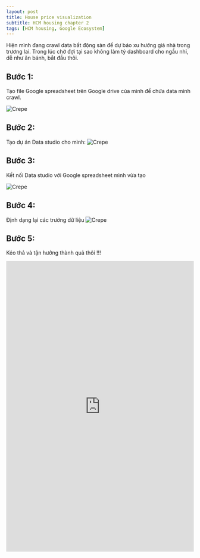 ```yaml
---
layout: post
title: House price visualization
subtitle: HCM housing chapter 2 
tags: [HCM housing, Google Ecosystem]
---
```


Hiện mình đang crawl data bất động sản để dự báo xu hướng giá nhà trong trương lai. Trong lúc chờ đợi tại sao không làm tý 
dashboard cho ngầu nhỉ, dễ như ăn bánh, bắt đầu thôi.


## Bước 1: 
Tạo file Google spreadsheet trên Google drive của mình để chứa data mình crawl. 

![Crepe](https://raw.githubusercontent.com/minmax49/minmax49.github.io/master/img/hcm_housing_chap2_0.png)


## Bước 2: 
Tạo dự án Data studio cho mình:
![Crepe](https://raw.githubusercontent.com/minmax49/minmax49.github.io/master/img/hcm_housing_chap2_1.png)


## Bước 3: 
Kết nối Data studio với Google spreadsheet mình vừa tạo

![Crepe](https://raw.githubusercontent.com/minmax49/minmax49.github.io/master/img/hcm_housing_chap2_2.png)

## Bước 4: 
Định dạng lại các trường dữ liệu
![Crepe](https://raw.githubusercontent.com/minmax49/minmax49.github.io/master/img/hcm_housing_chap2_3.png)

## Bước 5: 
Kéo thả và tận hưởng thành quả thôi !!!

<iframe width="100%" height="780px" src="https://datastudio.google.com/embed/reporting/d1dabf6a-9412-4595-9406-d09c7e8331ca/page/e1tMB" frameborder="0" style="border:0" allowfullscreen></iframe>
